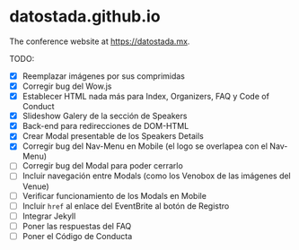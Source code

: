 # datostada.github.io
The conference website at https://datostada.mx.

TODO:
- [x] Reemplazar imágenes por sus comprimidas
- [x] Corregir bug del Wow.js
- [x] Establecer HTML nada más para Index, Organizers, FAQ y Code of Conduct
- [x] Slideshow Galery de la sección de Speakers
- [x] Back-end para redirecciones de DOM-HTML
- [x] Crear Modal presentable de los Speakers Details
- [x] Corregir bug del Nav-Menu en Mobile (el logo se overlapea con el Nav-Menu)
- [ ] Corregir bug del Modal para poder cerrarlo
- [ ] Incluir navegación entre Modals (como los Venobox de las imágenes del Venue)
- [ ] Verificar funcionamiento de los Modals en Mobile
- [ ] Incluir `href` al enlace del EventBrite al botón de Registro
- [ ] Integrar Jekyll
- [ ] Poner las respuestas del FAQ
- [ ] Poner el Código de Conducta
